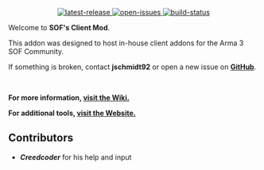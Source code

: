 <p align="center">
	<!-- <img src="https://raw.githubusercontent.com/jschmidt92/sof-launcher/master/images/logo.png"> -->
	<a href="https://github.com/jschmidt92/client/releases/latest">
		<img src="https://img.shields.io/github/v/release/jschmidt92/client?label=latest%20release" alt="latest-release">
	</a>
		<a href="https://github.com/jschmidt92/client/issues">
		<img src="https://img.shields.io/github/issues/jschmidt92/client" alt="open-issues">
	</a>
	<a href="https://github.com/jschmidt92/client/actions/workflows/build.yml">
		<img src="https://img.shields.io/github/actions/workflow/status/jschmidt92/client/build.yml?branch=master" alt="build-status">
	</a>
</p>

Welcome to **SOF's Client Mod**.

This addon was designed to host in-house client addons for the Arma 3 SOF Community.

If something is broken, contact **jschmidt92** or open a new issue on **[GitHub](https://github.com/jschmidt92/client/issues)**.

</br>

**For more information, [visit the Wiki.](https://a3sog.org/knowledgebase)**

**For additional tools, [visit the Website.](https://a3sog.org)**

## Contributors

- **_Creedcoder_** for his help and input
